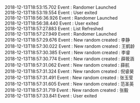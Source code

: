 2018-12-13T18:53:15.702 Event : Randomer Launched  
2018-12-13T18:53:19.554 Event : User exited  
2018-12-13T18:56:36.926 Event : Randomer Launched  
2018-12-13T18:56:38.440 Event : User exited  
2018-12-13T18:57:27.883 Event : List Refreshed  
2018-12-13T18:57:27.949 Event : Randomer Launched  
2018-12-13T18:57:29.676 Event : New random created : 李静  
2018-12-13T18:57:30.022 Event : New random created : 王鹤龄  
2018-12-13T18:57:30.385 Event : New random created : 李睿  
2018-12-13T18:57:30.774 Event : New random created : 薛筱涵  
2018-12-13T18:57:31.062 Event : New random created : 薛航  
2018-12-13T18:57:31.324 Event : New random created : 倪睿昊  
2018-12-13T18:57:31.491 Event : New random created : 张玉莹  
2018-12-13T18:57:31.605 Event : New random created : 范圣英  
2018-12-13T18:57:31.719 Event : New random created : ﻿张毅  
2018-12-13T18:57:33.841 Event : User exited  
